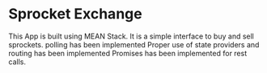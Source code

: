 # Sprocket Exchange
This App is built using MEAN Stack. It is a simple interface to buy and sell sprockets.
polling has been implemented
Proper use of state providers and routing has been implemented
Promises has been implemented for rest calls.
